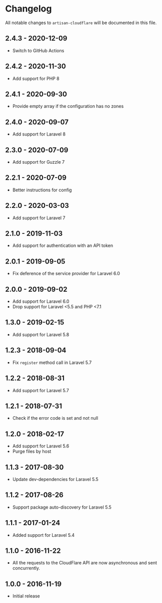 # Changelog

All notable changes to `artisan-cloudflare` will be documented in this file.

## 2.4.3 - 2020-12-09

- Switch to GitHub Actions

## 2.4.2 - 2020-11-30

- Add support for PHP 8

## 2.4.1 - 2020-09-30

- Provide empty array if the configuration has no zones

## 2.4.0 - 2020-09-07

- Add support for Laravel 8

## 2.3.0 - 2020-07-09

- Add support for Guzzle 7

## 2.2.1 - 2020-07-09

- Better instructions for config

## 2.2.0 - 2020-03-03

- Add support for Laravel 7

## 2.1.0 - 2019-11-03

- Add support for authentication with an API token

## 2.0.1 - 2019-09-05

- Fix deference of the service provider for Laravel 6.0

## 2.0.0 - 2019-09-02

- Add support for Laravel 6.0
- Drop support for Laravel <5.5 and PHP <7.1

## 1.3.0 - 2019-02-15

- Add support for Laravel 5.8

## 1.2.3 - 2018-09-04

- Fix `register` method call in Laravel 5.7

## 1.2.2 - 2018-08-31

- Add support for Laravel 5.7

## 1.2.1 - 2018-07-31

- Check if the error code is set and not null

## 1.2.0 - 2018-02-17

- Add support for Laravel 5.6
- Purge files by host

## 1.1.3 - 2017-08-30

- Update dev-dependencies for Laravel 5.5

## 1.1.2 - 2017-08-26

- Support package auto-discovery for Laravel 5.5

## 1.1.1 - 2017-01-24

- Added support for Laravel 5.4

## 1.1.0 - 2016-11-22

- All the requests to the CloudFlare API are now asynchronous and sent concurrently.

## 1.0.0 - 2016-11-19

- Initial release
